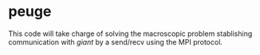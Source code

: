 # peuge

This code will take charge of solving the macroscopic problem stablishing communication with *giant* by a send/recv
using the MPI protocol.
